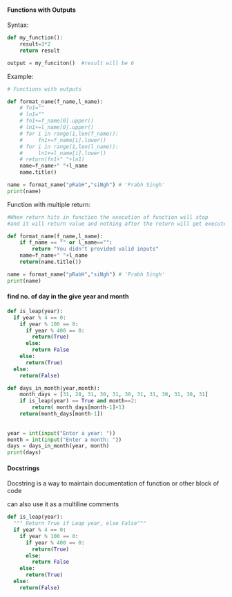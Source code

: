 #### Functions with Outputs 

Syntax:  
```py
def my_function():
    result=3*2
    return result 

output = my_funciton()  #result will be 6 
```

Example: 
```py
# Functions with outputs

def format_name(f_name,l_name):
    # fn1=""
    # ln1=""
    # fn1+=f_name[0].upper()
    # ln1+=l_name[0].upper()
    # for i in range(1,len(f_name)):
    #     fn1+=f_name[i].lower()        
    # for i in range(1,len(l_name)):
    #     ln1+=l_name[i].lower()
    # return(fn1+" "+ln1)
    name=f_name+" "+l_name
    name.title()

name = format_name("pRabH","siNgh") # 'Prabh Singh'
print(name)

```

Function with multiple return:
```py
#When return hits in function the execution of function will stop 
#and it will return value and nothing after the return will get executed  

def format_name(f_name,l_name):
    if f_name == "" or l_name=="":
        return "You didn't provided valid inputs"
    name=f_name+" "+l_name
    return(name.title())

name = format_name("pRabH","siNgh") # 'Prabh Singh'
print(name)

```


#### find no. of day in the give year and month 

```py
def is_leap(year):
  if year % 4 == 0:
    if year % 100 == 0:
      if year % 400 == 0:
        return(True)
      else:
        return False
    else:
      return(True)
  else:
    return(False)

def days_in_month(year,month):
    month_days = [31, 28, 31, 30, 31, 30, 31, 31, 30, 31, 30, 31]
    if is_leap(year) == True and month==2:
        return( month_days[month-1]+1)
    return(month_days[month-1])
    
  
year = int(input("Enter a year: "))
month = int(input("Enter a month: "))
days = days_in_month(year, month)
print(days)

```

#### Docstrings 
Docstring is a way to maintain documentation of function or other block of code

can also use it as a multiline comments

```py
def is_leap(year):
  """ Return True if Leap year, else False"""
  if year % 4 == 0:
    if year % 100 == 0:
      if year % 400 == 0:
        return(True)
      else:
        return False
    else:
      return(True)
  else:
    return(False)

```